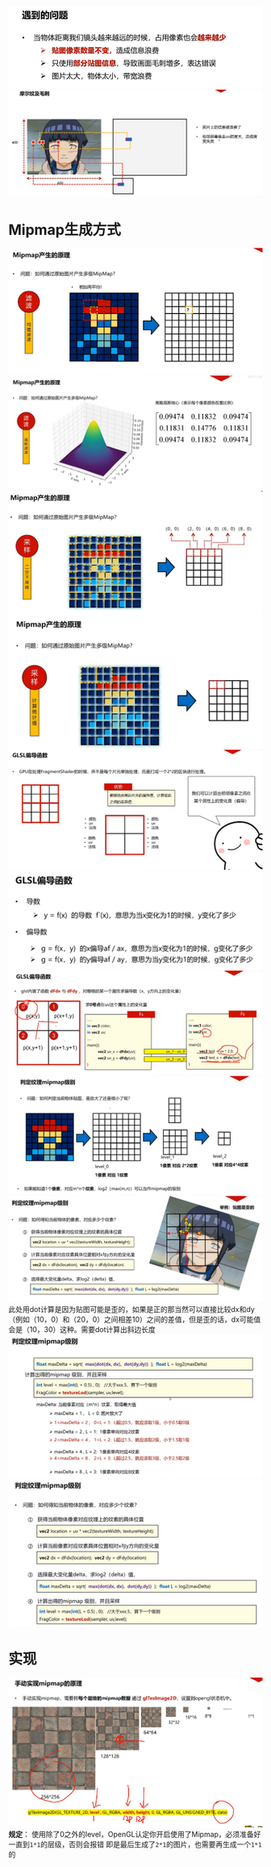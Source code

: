 ![输入图片说明](/imgs/2024-10-27/HXXMESHfOhzZ7TBM.png)
![输入图片说明](/imgs/2024-10-27/VpRKtIXh3LdjQwQh.png)

# Mipmap生成方式
![输入图片说明](/imgs/2024-10-27/WnH5md67UslU9Ph9.png)
![输入图片说明](/imgs/2024-10-27/zNaiuYKYFVzpaBiy.png)
![输入图片说明](/imgs/2024-10-27/EziP1YDJyyyrkBO7.png)
![输入图片说明](/imgs/2024-10-27/dxILoFRLHn5MUZLw.png)
![输入图片说明](/imgs/2024-10-27/3IbcSjWPIiMp2X5f.png)
![输入图片说明](/imgs/2024-10-27/M8mTNQbkii610qBC.png)
![输入图片说明](/imgs/2024-10-27/baSgPHlSpSA93fhy.png)
![输入图片说明](/imgs/2024-10-27/YxneQRLSI775uahU.png)
![输入图片说明](/imgs/2024-10-27/OcdNimEhaKxJ7PV2.png)
此处用dot计算是因为贴图可能是歪的，如果是正的那当然可以直接比较dx和dy（例如（10，0）和（20，0）之间相差10）之间的差值，但是歪的话，dx可能值会是（10，30）这种。需要dot计算出斜边长度
![输入图片说明](/imgs/2024-10-27/QUOyuXHB9AnLKcMB.png)![输入图片说明](/imgs/2024-10-27/VcKIOGj5WaT26vHV.png)
# 实现
![输入图片说明](/imgs/2024-10-27/HNG4N1yGQg4cfMdG.png)
**规定**：
使用除了0之外的level，OpenGL认定你开启使用了Mipmap，必须准备好一直到`1*1`的层级，否则会报错
即是最后生成了`2*1`的图片，也需要再生成一个`1*1`的


<!--stackedit_data:
eyJoaXN0b3J5IjpbNjIxMzg0OTI2LC00NDEzOTYxMzksLTY1NT
A4ODY2NSwtNDM4NjU5ODUxLC02MTExNjAzLDEyNzkyOTA1NDYs
LTQ1NzgxODU3MiwtMTA0MTk4MDA2MCwtMTAzNjI2MzY3OSwtMT
Q4NTc3Njg2NCwtMTAxMzI1MjA0MywyMDc3NDcyMjk4XX0=
-->
